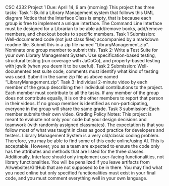 CSC 4332 Project 1 Due: April 14, 9 am (morning) This project has three tasks: Task 1: Build a Library Management system that follows this UML diagram Notice that the Interface Class is empty, that is because each group is free to implement a unique interface. The Command Line Interface must be designed for a Librarian to be able add/remove books, add/remove members, and checkout books to specific members. Task 1 Submission: Well-documented code (not just class files) accompanied by a markdown readme file. Submit this in a zip file named “LibraryManagement.zip”. Nominate one group member to submit this. Task 2: Write a Test Suite for your own Library Management System. Use specification-based testing, structural testing (run coverage with JaCoCo), and property-based testing with jqwik (when you deem it to be useful). Task 2 Submission: Well-documented test suite code, comments must identify what kind of testing was used. Submit in the same zip file as above named “LibraryManagement.zip”. Task 3: Individual 2-minute video by each member of the group describing their individual contributions to the project. Each member must contribute to all the tasks. If any member of the group does not contribute equally, it is on the other members to report that person in their videos. If no group member is identified as non-participating, everyone in the group will share the same grade. Task 3 submission: Each member submits their own video. Grading Policy Notes: This project is meant to evaluate not only your code but your design decisions and teamwork (with randomly assigned classmates). The expectation is that you follow most of what was taught in class as good practice for developers and testers. Library Management System is a very old/classic coding problem. Therefore, you may be able to find some of this code online/using AI. This is acceptable. However, you as a team are expected to ensure the code only has the attributes and methods that are listed for the three classes. Additionally, Interface should only implement user-facing functionalities, not library functionalities. You will be penalized if you leave artifacts from AI/websites/GitHub that are not supposed to be in there. You may find what you need online but only specified functionalities must exist in your final code, and you must comment everything well in your own language.